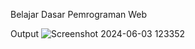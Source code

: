 Belajar Dasar Pemrograman Web

Output
![Screenshot 2024-06-03 123352](https://github.com/nata-beep16/Project-Bangkit2024/assets/118192080/6437e9e7-64db-4ebb-9a93-40a0595b690b)
